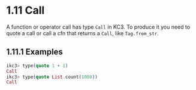# 1.11 Call

A function or operator call has type `Call` in KC3. To produce it
you need to quote a call or call a cfn that returns a `Call`, like
`Tag.from_str`.

## 1.11.1 Examples

```elixir
ikc3> type(quote 1 + 1)
Call
ikc3> type(quote List.count(1000))
Call
```
